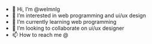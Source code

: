 - 👋 Hi, I’m @welmnlg
- 👀 I’m interested in web programming and ui/ux design
- 🌱 I’m currently learning web programming
- 💞️ I’m looking to collaborate on ui/ux designer
- 📫 How to reach me @

<!---
welmnlg/welmnlg is a ✨ special ✨ repository because its `README.md` (this file) appears on your GitHub profile.
You can click the Preview link to take a look at your changes.
--->
